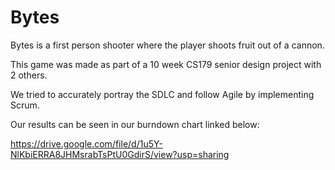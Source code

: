 # Bytes

Bytes is a first person shooter where the player shoots fruit out of a cannon.

This game was made as part of a 10 week CS179 senior design project with 2 others.

We tried to accurately portray the SDLC and follow Agile by implementing Scrum. 

Our results can be seen in our burndown chart linked below:

https://drive.google.com/file/d/1u5Y-NlKbiERRA8JHMsrabTsPtU0GdirS/view?usp=sharing
